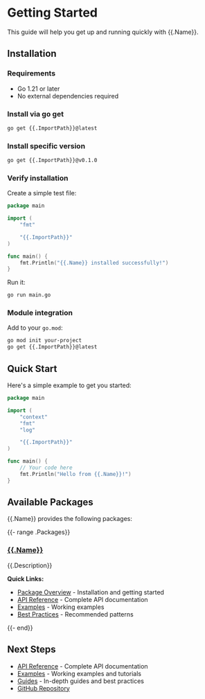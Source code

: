 # Getting Started

This guide will help you get up and running quickly with {{.Name}}.

## Installation

### Requirements

- Go 1.21 or later
- No external dependencies required

### Install via go get

```bash
go get {{.ImportPath}}@latest
```

### Install specific version

```bash
go get {{.ImportPath}}@v0.1.0
```

### Verify installation

Create a simple test file:

```go
package main

import (
    "fmt"

    "{{.ImportPath}}"
)

func main() {
    fmt.Println("{{.Name}} installed successfully!")
}
```

Run it:

```bash
go run main.go
```

### Module integration

Add to your `go.mod`:

```bash
go mod init your-project
go get {{.ImportPath}}@latest
```

## Quick Start

Here's a simple example to get you started:

```go
package main

import (
    "context"
    "fmt"
    "log"

    "{{.ImportPath}}"
)

func main() {
    // Your code here
    fmt.Println("Hello from {{.Name}}!")
}
```

## Available Packages

{{.Name}} provides the following packages:

{{- range .Packages}}

### [{{.Name}}](packages/{{.Name}}.md)

{{.Description}}

**Quick Links:**

- [Package Overview](packages/{{.Name}}.md) - Installation and getting started
- [API Reference](api-reference/{{.Name}}.md) - Complete API documentation
- [Examples](examples/{{.Name}}/README.md) - Working examples
- [Best Practices](guides/{{.Name}}-best-practices.md) - Recommended patterns

{{- end}}

## Next Steps

- [API Reference](api-reference/README.md) - Complete API documentation
- [Examples](examples/README.md) - Working examples and tutorials
- [Guides](guides/README.md) - In-depth guides and best practices
- [GitHub Repository](https://github.com/{{.Owner}}/{{.Name}})
